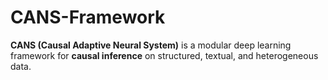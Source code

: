 # CANS-Framework
**CANS (Causal Adaptive Neural System)** is a modular deep learning framework for **causal inference** on structured, textual, and heterogeneous data.
